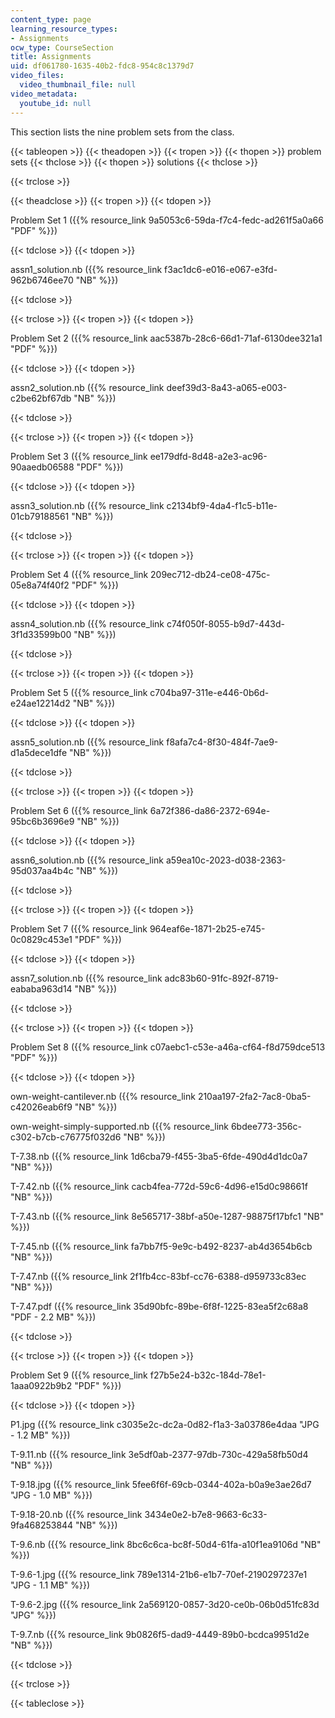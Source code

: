 ```yaml
---
content_type: page
learning_resource_types:
- Assignments
ocw_type: CourseSection
title: Assignments
uid: df061780-1635-40b2-fdc8-954c8c1379d7
video_files:
  video_thumbnail_file: null
video_metadata:
  youtube_id: null
---
```


This section lists the nine problem sets from the class.

{{< tableopen >}}
{{< theadopen >}}
{{< tropen >}}
{{< thopen >}}
problem sets
{{< thclose >}}
{{< thopen >}}
solutions
{{< thclose >}}

{{< trclose >}}

{{< theadclose >}}
{{< tropen >}}
{{< tdopen >}}


Problem Set 1 ({{% resource_link 9a5053c6-59da-f7c4-fedc-ad261f5a0a66 "PDF" %}})


{{< tdclose >}}
{{< tdopen >}}


assn1\_solution.nb ({{% resource_link f3ac1dc6-e016-e067-e3fd-962b6746ee70 "NB" %}})


{{< tdclose >}}

{{< trclose >}}
{{< tropen >}}
{{< tdopen >}}


Problem Set 2 ({{% resource_link aac5387b-28c6-66d1-71af-6130dee321a1 "PDF" %}})


{{< tdclose >}}
{{< tdopen >}}


assn2\_solution.nb ({{% resource_link deef39d3-8a43-a065-e003-c2be62bf67db "NB" %}})


{{< tdclose >}}

{{< trclose >}}
{{< tropen >}}
{{< tdopen >}}


Problem Set 3 ({{% resource_link ee179dfd-8d48-a2e3-ac96-90aaedb06588 "PDF" %}})


{{< tdclose >}}
{{< tdopen >}}


assn3\_solution.nb ({{% resource_link c2134bf9-4da4-f1c5-b11e-01cb79188561 "NB" %}})


{{< tdclose >}}

{{< trclose >}}
{{< tropen >}}
{{< tdopen >}}


Problem Set 4 ({{% resource_link 209ec712-db24-ce08-475c-05e8a74f40f2 "PDF" %}})


{{< tdclose >}}
{{< tdopen >}}


assn4\_solution.nb ({{% resource_link c74f050f-8055-b9d7-443d-3f1d33599b00 "NB" %}})


{{< tdclose >}}

{{< trclose >}}
{{< tropen >}}
{{< tdopen >}}


Problem Set 5 ({{% resource_link c704ba97-311e-e446-0b6d-e24ae12214d2 "NB" %}})


{{< tdclose >}}
{{< tdopen >}}


assn5\_solution.nb ({{% resource_link f8afa7c4-8f30-484f-7ae9-d1a5dece1dfe "NB" %}})


{{< tdclose >}}

{{< trclose >}}
{{< tropen >}}
{{< tdopen >}}


Problem Set 6 ({{% resource_link 6a72f386-da86-2372-694e-95bc6b3696e9 "NB" %}})


{{< tdclose >}}
{{< tdopen >}}


assn6\_solution.nb ({{% resource_link a59ea10c-2023-d038-2363-95d037aa4b4c "NB" %}})


{{< tdclose >}}

{{< trclose >}}
{{< tropen >}}
{{< tdopen >}}


Problem Set 7 ({{% resource_link 964eaf6e-1871-2b25-e745-0c0829c453e1 "PDF" %}})


{{< tdclose >}}
{{< tdopen >}}


assn7\_solution.nb ({{% resource_link adc83b60-91fc-892f-8719-eababa963d14 "NB" %}})


{{< tdclose >}}

{{< trclose >}}
{{< tropen >}}
{{< tdopen >}}


Problem Set 8 ({{% resource_link c07aebc1-c53e-a46a-cf64-f8d759dce513 "PDF" %}})


{{< tdclose >}}
{{< tdopen >}}


own-weight-cantilever.nb ({{% resource_link 210aa197-2fa2-7ac8-0ba5-c42026eab6f9 "NB" %}})

own-weight-simply-supported.nb ({{% resource_link 6bdee773-356c-c302-b7cb-c76775f032d6 "NB" %}})

T-7.38.nb ({{% resource_link 1d6cba79-f455-3ba5-6fde-490d4d1dc0a7 "NB" %}})

T-7.42.nb ({{% resource_link cacb4fea-772d-59c6-4d96-e15d0c98661f "NB" %}})

T-7.43.nb ({{% resource_link 8e565717-38bf-a50e-1287-98875f17bfc1 "NB" %}})

T-7.45.nb ({{% resource_link fa7bb7f5-9e9c-b492-8237-ab4d3654b6cb "NB" %}})

T-7.47.nb ({{% resource_link 2f1fb4cc-83bf-cc76-6388-d959733c83ec "NB" %}})

T-7.47.pdf ({{% resource_link 35d90bfc-89be-6f8f-1225-83ea5f2c68a8 "PDF - 2.2 MB" %}})


{{< tdclose >}}

{{< trclose >}}
{{< tropen >}}
{{< tdopen >}}


Problem Set 9 ({{% resource_link f27b5e24-b32c-184d-78e1-1aaa0922b9b2 "PDF" %}})


{{< tdclose >}}
{{< tdopen >}}


P1.jpg ({{% resource_link c3035e2c-dc2a-0d82-f1a3-3a03786e4daa "JPG - 1.2 MB" %}})

T-9.11.nb ({{% resource_link 3e5df0ab-2377-97db-730c-429a58fb50d4 "NB" %}})

T-9.18.jpg ({{% resource_link 5fee6f6f-69cb-0344-402a-b0a9e3ae26d7 "JPG - 1.0 MB" %}})

T-9.18-20.nb ({{% resource_link 3434e0e2-b7e8-9663-6c33-9fa468253844 "NB" %}})

T-9.6.nb ({{% resource_link 8bc6c6ca-bc8f-50d4-61fa-a10f1ea9106d "NB" %}})

T-9.6-1.jpg ({{% resource_link 789e1314-21b6-e1b7-70ef-2190297237e1 "JPG - 1.1 MB" %}})

T-9.6-2.jpg ({{% resource_link 2a569120-0857-3d20-ce0b-06b0d51fc83d "JPG" %}})

T-9.7.nb ({{% resource_link 9b0826f5-dad9-4449-89b0-bcdca9951d2e "NB" %}})


{{< tdclose >}}

{{< trclose >}}

{{< tableclose >}}